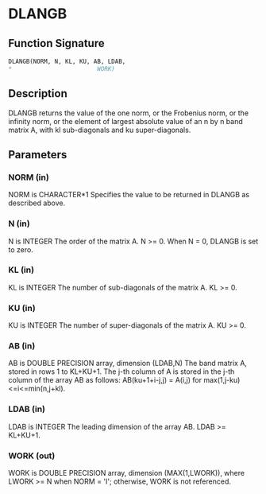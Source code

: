 # DLANGB

## Function Signature

```fortran
DLANGB(NORM, N, KL, KU, AB, LDAB,
*                        WORK)
```

## Description


 DLANGB  returns the value of the one norm,  or the Frobenius norm, or
 the  infinity norm,  or the element of  largest absolute value  of an
 n by n band matrix  A,  with kl sub-diagonals and ku super-diagonals.

## Parameters

### NORM (in)

NORM is CHARACTER*1 Specifies the value to be returned in DLANGB as described above.

### N (in)

N is INTEGER The order of the matrix A. N >= 0. When N = 0, DLANGB is set to zero.

### KL (in)

KL is INTEGER The number of sub-diagonals of the matrix A. KL >= 0.

### KU (in)

KU is INTEGER The number of super-diagonals of the matrix A. KU >= 0.

### AB (in)

AB is DOUBLE PRECISION array, dimension (LDAB,N) The band matrix A, stored in rows 1 to KL+KU+1. The j-th column of A is stored in the j-th column of the array AB as follows: AB(ku+1+i-j,j) = A(i,j) for max(1,j-ku)<=i<=min(n,j+kl).

### LDAB (in)

LDAB is INTEGER The leading dimension of the array AB. LDAB >= KL+KU+1.

### WORK (out)

WORK is DOUBLE PRECISION array, dimension (MAX(1,LWORK)), where LWORK >= N when NORM = 'I'; otherwise, WORK is not referenced.

